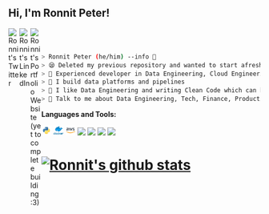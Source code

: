## Hi, I'm Ronnit Peter!

<a href="https://twitter.com/ronnitpeter">
  <img align="left" alt="Ronnit's Twitter" width="22px" src="https://cdn.jsdelivr.net/npm/simple-icons@v3/icons/twitter.svg" />
</a>

<a href="https://www.linkedin.com/in/ronnitpeter/">
  <img align="left" alt="Ronnit's LinkedIn" width="22px" src="https://cdn.jsdelivr.net/npm/simple-icons@v3/icons/linkedin.svg" />
</a>

<a href="https://www.ronnitpeter.com">
  <img align="left" alt="Ronnit's Portfolio Website (yet to complete building :3)" width="22px" src="https://cdn.jsdelivr.net/npm/simple-icons@v3/icons/medium.svg" />
</a>

<br/>
<br/>

<!-- **About Me :** -->

```bash
> Ronnit Peter (he/him) --info 👨
> 😪 Deleted my previous repository and wanted to start afresh
> 🔭 Experienced developer in Data Engineering, Cloud Engineering and MLOps
> 🌱 I build data platforms and pipelines
> 🌱 I like Data Engineering and writing Clean Code which can be pushed to production without thinking twice!
> 💬 Talk to me about Data Engineering, Tech, Finance, Productivity and Psychology.
```


<!-- **Love For Community:** -->


**Languages and Tools:**

<code><img height="20" src="https://raw.githubusercontent.com/github/explore/80688e429a7d4ef2fca1e82350fe8e3517d3494d/topics/python/python.png"></code>
<code><img height="20" src="https://raw.githubusercontent.com/github/explore/80688e429a7d4ef2fca1e82350fe8e3517d3494d/topics/docker/docker.png"></code>
<code><img height="20" src="https://raw.githubusercontent.com/github/explore/80688e429a7d4ef2fca1e82350fe8e3517d3494d/topics/aws/aws.png"></code>
<code><img height="20" src="https://github.com/ronnitpeter/stack-icons/blob/master/logos/kafka-icon.svg"></code>
<code><img height="20" src="https://github.com/ronnitpeter/stack-icons/blob/master/logos/airflow.svg"></code>
<code><img height="20" src="https://github.com/ronnitpeter/stack-icons/blob/master/logos/elasticsearch.svg"></code>
<code><img height="20" src="https://github.com/ronnitpeter/stack-icons/blob/master/logos/kibana.svg"></code>

# [![Ronnit's github stats](https://github-readme-stats.vercel.app/api?username=rcpeter&show_icons=true&count_private=true)](https://github.com/rcpeter)
